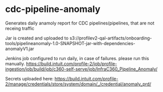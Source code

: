 # cdc-pipeline-anomaly
Generates daily anamoly report for CDC pipelines(pipelines, that are not receing traffic

Jar is created and uploaded to s3://profilev2-qal-artifacts/onboarding-tools/pipelineanomaly-1.0-SNAPSHOT-jar-with-dependencies-anomalyV1.jar

Jenkins job configured to run daily, in case of failures. please run this manually. 
https://build.intuit.com/profile-2/job/profile-ingestion/job/build/job/c360-self-serve/job/InfraC360_Pipeline_Anomaly/

Secrets uploaded here: 
https://build.intuit.com/profile-2/manage/credentials/store/system/domain/_/credential/anomaly_prd/

